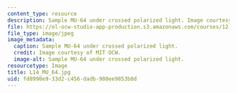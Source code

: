 ```yaml
---
content_type: resource
description: Sample MU-64 under crossed polarized light. Image courtesy of MIT OCW.
file: https://ol-ocw-studio-app-production.s3.amazonaws.com/courses/12-109-petrology-fall-2005/fd8990e933d2c456dadb980ee9853b8d_L14_MU_64.jpg
file_type: image/jpeg
image_metadata:
  caption: Sample MU-64 under crossed polarized light.
  credit: Image courtesy of MIT OCW.
  image-alt: Sample MU-64 under crossed polarized light.
resourcetype: Image
title: L14_MU_64.jpg
uid: fd8990e9-33d2-c456-dadb-980ee9853b8d
---
```

